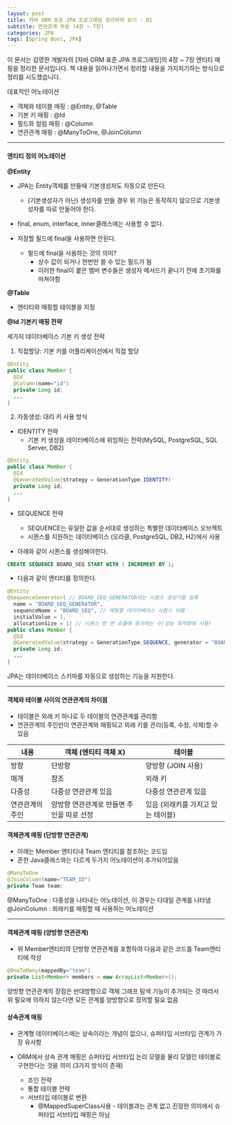 ```yaml
---
layout: post
title: 자바 ORM 표준 JPA 프로그래밍 정리하며 읽기 - 01
subtitle: 연관관계 부분 (4장 ~ 7장)
categories: JPA
tags: [Spring Boot, JPA]
---
```


이 문서는 김영한 개발자의 [자바 ORM 표준 JPA 프로그래밍]의 4장 ~ 7장 엔티티 매핑을 정리한 문서입니다. 책 내용을 읽어나가면서 정리할 내용을 가지치기하는 방식으로 정리를 시도했습니다.

대표적인 어노테이션

- 객체와 테이블 매핑 : @Entity, @Table
- 기본 키 매핑 : @Id
- 필드와 컬럼 매핑 : @Column
- 연관관계 매핑 : @ManyToOne, @JoinColumn

---

#### 엔티티 정의 어노테이션

**@Entity**

- JPA는 Entity객체를 만들때 기본생성자도 자동으로 만든다.
  - (기본생성자가 아닌) 생성자를 만들 경우 위 기능은 동작하지 않으므로 기본생성자를 따로 만들어야 한다.

- final, enum, interface, inner클래스에는 사용할 수 없다.
- 저장할 필드에 final을 사용하면 안된다.
  - 필드에 final을 사용하는 것의 의미?
    - 상수 값이 되거나 한번만 쓸 수 있는 필드가 됨
    - 이러한 final이 붙은 멤버 변수들은 생성자 메서드가 끝나기 전에 초기화를 마쳐야함

**@Table**

- 엔티티와 매핑할 테이블을 지정

**@Id 기본키 매핑 전략**

세가지 데이터베이스 기본 키 생성 전략

1. 직접할당: 기본 키를 어플리케이션에서 직접 할당

```java
@Entity
public class Member {
  @Id
  @Column(name="id")
  private Long id;
  ...
}
```

2. 자동생성: 대리 키 사용 방식

- IDENTITY 전략
  - 기본 키 생성을 데이터베이스에 위임하는 전략(MySQL, PostgreSQL, SQL Server, DB2)

```java
@Entity
public class Member {
  @Id
  @GeneratedValue(strategy = GenerationType.IDENTITY)
  private Long id;
  ...
}
```

- SEQUENCE 전략

  - SEQUENCE는 유일한 값을 순서대로 생성하는 특별한 데이터베이스 오브젝트
  - 시퀀스를 지원하는 데이터베이스 (오라클, PostgreSQL, DB2, H2)에서 사용

- 아래와 같이 시퀀스를 생성해야한다.

```sql
CREATE SEQUENCE BOARD_SEQ START WITH 1 INCREMENT BY 1;
```

- 다음과 같이 엔티티를 정의한다.

```java
@Entity
@SequenceGenerator( // BOARD_SEQ_GENERATOR라는 시퀀스 생성기를 등록
  name = "BOARD_SEQ_GENERATOR",
  sequenceName = "BOARD_SEQ", // 매핑할 데이터베이스 시퀀스 이름
  initialValue = 1,
  allocationSize = 1) // 시퀀스 한 번 호출에 증가하는 수(성능 최적화에 사용)
public class Member {
  @Id
  @GeneratedValue(strategy = GenerationType.SEQUENCE, generator = "BOARD_SEQ_GENERATOR")
  private Long id;
  ...
}
```

JPA는 데이터베이스 스키마를 자동으로 생성하는 기능을 지원한다.

---

#### 객체와 테이블 사이의 연관관계의 차이점

- 테이블은 외래 키 하나로 두 테이블의 연관관계를 관리함
- 연관관계의 주인만이 연관관계와 매핑되고 외래 키를 관리(등록, 수정, 삭제)할 수 있음

| 내용            | 객체 (엔티티 객체 X)                      | 테이블                             |
| --------------- | ----------------------------------------- | ---------------------------------- |
| 방향            | 단방향                                    | 양방향 (JOIN 사용)                 |
| 매개            | 참조                                      | 외래 키                            |
| 다중성          | 다중성 연관관계 있음                      | 다중성 연관관계 있음               |
| 연관관계의 주인 | 양방향 연관관계로 만들면 주인을 따로 선정 | 있음 (외래키를 가지고 있는 테이블) |

#### 객체관계 매핑 (단방향 연관관계)

- 아래는 Member 엔티티내 Team 엔티티를 참조하는 코드임
- 흔한 Java클래스와는 다르게 두가지 어노테이션이 추가되어있음

```java
@ManyToOne
@JoinColumn(name="TEAM_ID")
private Team team;
```

@ManyToOne : 다중성을 나타내는 어노테이션, 이 경우는 다대일 관계를 나타냄
@JoinColumn : 외래키를 매핑할 때 사용하는 어노테이션

---

#### 객체관계 매핑 (양방향 연관관계)

- 위 Member엔티티의 단방향 연관관계를 포함하여 다음과 같은 코드를 Team엔티티에 작성

```java
@OneToMany(mappedBy="team")
private List<Member> members = new ArrayList<Member>();
```

양방향 연관관계의 장점은 반대방향으로 객체 그래프 탐색 기능이 추가되는 것
따라서 위 필요에 의하지 않는다면 모든 관계를 양방향으로 정의할 필요 없음

#### 상속관계 매핑

- 관계형 데이터베이스에는 상속이라는 개념이 없으나, 슈퍼타입 서브타입 관계가 가장 유사함
- ORM에서 상속 관계 매핑은 슈퍼타입 서브타입 논리 모델을 물리 모델인 테이블로 구현한다는 것을 의미 (3가지 방식이 존재)

  - 조인 전략
  - 통합 테이블 전략
  - 서브타입 테이블로 변환
    - @MappedSuperClass사용 - 테이블과는 관계 없고 진정한 의미에서 슈퍼타입 서브타입 매핑은 아님
